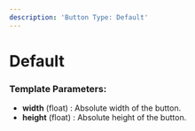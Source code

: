 ```yaml
---
description: 'Button Type: Default'
---
```


# Default

### **Template Parameters:**

* **width** \(float\) : Absolute width of the button.
* **height** \(float\) : Absolute height of the button.